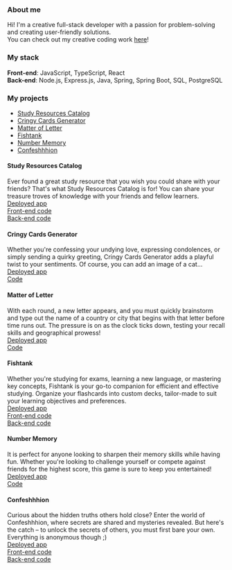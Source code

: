 ### About me
Hi! I'm a creative full-stack developer with a passion for problem-solving and creating user-friendly solutions.  
You can check out my creative coding work [here](https://openprocessing.org/user/387695)!
### My stack
**Front-end**: JavaScript, TypeScript, React  
**Back-end**: Node.js, Express.js, Java, Spring, Spring Boot, SQL, PostgreSQL  
### My projects
 - [Study Resources Catalog](#study-resources-catalog)
 - [Cringy Cards Generator](#cringy-cards-generator)
 - [Matter of Letter](#matter-of-letter)
 - [Fishtank](#fishtank)
 - [Number Memory](#number-memory)
 - [Confeshhhion](#confeshhhion)

#### Study Resources Catalog
Ever found a great study resource that you wish you could share with your friends? That's what Study Resources Catalog is for! You can share your treasure troves of knowledge with your friends and fellow learners.  
[Deployed app](https://study-resource-catalog-app.netlify.app/)  
[Front-end code](https://github.com/lucjastozek/study-resource-catalog-front)  
[Back-end code](https://github.com/danivoro/C7C2-study-app-server)
#### Cringy Cards Generator
Whether you're confessing your undying love, expressing condolences, or simply sending a quirky greeting, Cringy Cards Generator adds a playful twist to your sentiments.
Of course, you can add an image of a cat...  
[Deployed app](https://cringy-cards.netlify.app/)  
[Code](https://github.com/lucjastozek/cringy-cards-generator)
#### Matter of Letter
With each round, a new letter appears, and you must quickly brainstorm and type out the name of a country or city that begins with that letter before time runs out. The pressure is on as the clock ticks down, testing your recall skills and geographical prowess!    
[Deployed app](https://matter-of-letter.netlify.app/)  
[Code](https://github.com/lucjastozek/matter-of-letter)
#### Fishtank
Whether you're studying for exams, learning a new language, or mastering key concepts, Fishtank is your go-to companion for efficient and effective studying. Organize your flashcards into custom decks, tailor-made to suit your learning objectives and preferences.  
[Deployed app](https://fishtank-app.netlify.app/)  
[Front-end code](https://github.com/lucjastozek/fishtank-front)  
[Back-end code](https://github.com/lucjastozek/fishtank-back)
#### Number Memory
It is perfect for anyone looking to sharpen their memory skills while having fun. Whether you're looking to challenge yourself or compete against friends for the highest score, this game is sure to keep you entertained!  
[Deployed app](https://number-memory.netlify.app/)  
[Code](https://github.com/lucjastozek/num-memo)
#### Confeshhhion
Curious about the hidden truths others hold close? Enter the world of Confeshhhion, where secrets are shared and mysteries revealed. But here's the catch – to unlock the secrets of others, you must first bare your own. Everything is anonymous though ;)  
[Deployed app](https://confeshhhion.netlify.app/)  
[Front-end code](https://github.com/lucjastozek/confeshhhion-front)  
[Back-end code](https://github.com/lucjastozek/confeshhhions-back)  

<!--
**lucjastozek/lucjastozek** is a ✨ _special_ ✨ repository because its `README.md` (this file) appears on your GitHub profile.

Here are some ideas to get you started:

- 🔭 I’m currently working on ...
- 🌱 I’m currently learning ...
- 👯 I’m looking to collaborate on ...
- 🤔 I’m looking for help with ...
- 💬 Ask me about ...
- 📫 How to reach me: ...
- 😄 Pronouns: ...
- ⚡ Fun fact: ...
-->
